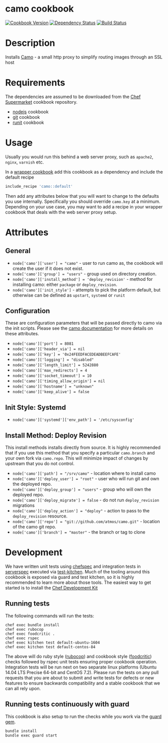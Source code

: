 camo cookbook
================
[![Cookbook Version](https://img.shields.io/cookbook/v/camo.svg?style=flat)](https://supermarket.chef.io/cookbooks/camo)
[![Dependency Status](http://img.shields.io/gemnasium/svanzoest-cookbooks/camo.svg?style=flat)](https://gemnasium.com/svanzoest-cookbooks/camo)
[![Build Status](https://travis-ci.org/svanzoest-cookbooks/camo.png?branch=master)](https://travis-ci.org/svanzoest-cookbooks/camo)

Description
===========

Installs [Camo](https://github.com/atmos/camo/) - a small http proxy to simplify routing images through an SSL host

Requirements
============

The dependencies are assumed to be downloaded from the [Chef Supermarket](https://supermarket.chef.io/) cookbook repository.

* [nodejs](https://supermarket.chef.io/cookbooks/nodejs/) cookbook
* [git](https://supermarket.chef.io/cookbooks/git/) cookbook
* [runit](https://supermarket.chef.io/cookbooks/runit/) cookbook

Usage
=====

Usually you would run this behind a web server proxy, such as `apache2`, `nginx`, `varnish` etc.

In a [wrapper cookbook](https://www.chef.io/blog/2013/12/03/doing-wrapper-cookbooks-right/) add this cookbook as a dependency and include the default recipe

```ruby
include_recipe 'camo::default'
```

Then add any attributes below that you will want to change to the defaults you use internally. Specifically you should override `camo.key` at a minimum.
Depending on your use case, you may want to add a recipe in your wrapper cookbook that deals with the web server proxy setup.

Attributes
==========

## General 

* `node['camo']['user'] = "camo"` - user to run camo as, the cookbook will create the user if it does not exist.
* `node['camo']['group'] = "users"` - group used on directory creation.
* `node['camo']['install_method'] = 'deploy_revision'` - method for installing camo: either `package` or `deploy_revision`.
* `node['camo']['init_style']` - attempts to pick the platform default, but otherwise can be defined as `upstart`, `systemd` or `runit`

## Configuration

These are configuration parameters that will be passed directly to camo via the init scripts.
Please see the [camo documentation](https://github.com/atmos/camo#configuration) for more details on these attributes.

* `node['camo']['port'] = 8081`
* `node['camo']['header_via'] = nil`
* `node['camo']['key'] = '0x24FEEDFACEDEADBEEFCAFE'`
* `node['camo']['logging'] = "disabled"`
* `node['camo']['length_limit'] = 5242880`
* `node['camo']['max_redirects'] = 4`
* `node['camo']['socket_timeout'] = 10`
* `node['camo']['timing_allow_origin'] = nil`
* `node['camo']['hostname'] = "unknown"`
* `node['camo']['keep_alive'] = false`

## Init Style: Systemd

* `node['camo']['systemd']['env_path'] = '/etc/sysconfig'`

## Install Method: Deploy Revision

This install methods installs directly from source. It is highly recommended that if you use this method that you specify a particular `camo.branch` and
your own fork via `camo.repo`. This will minimize impact of changes by upstream that you do not control.

* `node['camo']['path'] = "/srv/camo"` - location where to install camo
* `node['camo']['deploy_user'] = "root"` - user who will run git and own the deployed repo.
* `node['camo']['deploy_group'] = "users"` - group who will own the deployed repo.
* `node['camo']['deploy_migrate'] = false` - do not run `deploy_revision` migrations
* `node['camo']['deploy_action'] = "deploy"` - action to pass to the `deploy_revision` resource.
* `node['camo']['repo'] = "git://github.com/atmos/camo.git"` - location of the camo git repo.
* `node['camo']['branch'] = "master"` - the branch or tag to clone

# Development

We have written unit tests using [chefspec](http://code.sethvargo.com/chefspec/) and integration tests in [serverspec](http://serverspec.org/) executed via [test-kitchen](http://kitchen.ci). Much of the tooling around this cookbook is exposed via guard and test kitchen, so it is highly recommended to learn more about those tools. The easiest way to get started is to install the [Chef Development Kit](https://downloads.chef.io/chef-dk/)

## Running tests

The following commands will run the tests:

```
chef exec bundle install
chef exec rubocop
chef exec foodcritic .
chef exec rspec
chef exec kitchen test default-ubuntu-1604
chef exec kitchen test default-centos-84
```

The above will do ruby style ([rubocop](https://github.com/bbatsov/rubocop)) and cookbook style ([foodcritic](http://www.foodcritic.io/)) checks followed by rspec unit tests ensuring proper cookbook operation. Integration tests will be run next on two separate linux platforms (Ubuntu 14.04 LTS Precise 64-bit and CentOS 7.2). Please run the tests on any pull requests that you are about to submit and write tests for defects or new features to ensure backwards compatibility and a stable cookbook that we can all rely upon.

## Running tests continuously with guard

This cookbook is also setup to run the checks while you work via the [guard gem](http://guardgem.org/).

```
bundle install
bundle exec guard start
```

